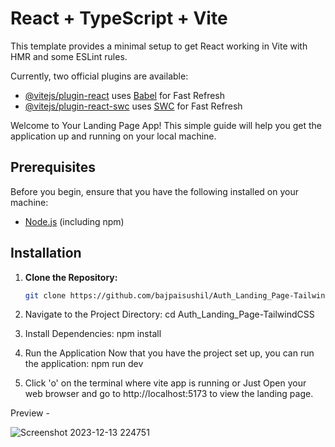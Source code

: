 # React + TypeScript + Vite

This template provides a minimal setup to get React working in Vite with HMR and some ESLint rules.

Currently, two official plugins are available:

- [@vitejs/plugin-react](https://github.com/vitejs/vite-plugin-react/blob/main/packages/plugin-react/README.md) uses [Babel](https://babeljs.io/) for Fast Refresh
- [@vitejs/plugin-react-swc](https://github.com/vitejs/vite-plugin-react-swc) uses [SWC](https://swc.rs/) for Fast Refresh

Welcome to Your Landing Page App! This simple guide will help you get the application up and running on your local machine.

## Prerequisites

Before you begin, ensure that you have the following installed on your machine:

- [Node.js](https://nodejs.org/) (including npm)

## Installation

1. **Clone the Repository:**
   ```bash
   git clone https://github.com/bajpaisushil/Auth_Landing_Page-TailwindCSS.git

2. Navigate to the Project Directory:
   cd Auth_Landing_Page-TailwindCSS

3. Install Dependencies:
   npm install

4. Run the Application
   Now that you have the project set up, you can run the application:
   npm run dev

5. Click 'o' on the terminal where vite app is running or Just Open your web browser and go to http://localhost:5173 to view the landing page.

Preview -

![Screenshot 2023-12-13 224751](https://github.com/bajpaisushil/Auth_Landing_Page-TailwindCSS/assets/111970311/918ef0d4-e4c9-4e2e-b9b1-a2ee56908ad0)

